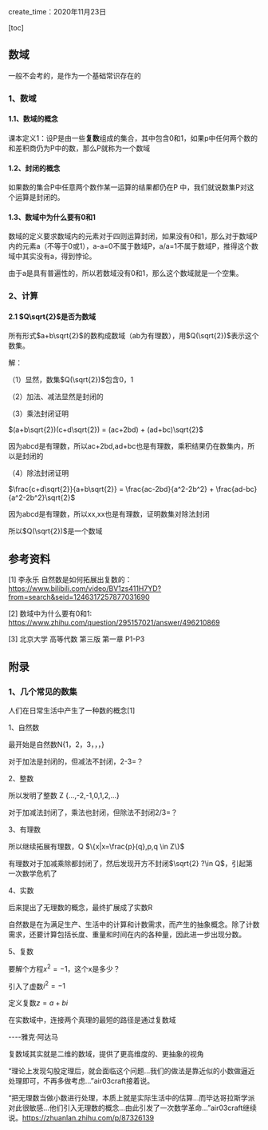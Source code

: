 create_time：2020年11月23日

[toc]

## 数域

一般不会考的，是作为一个基础常识存在的

### 1、数域

#### 1.1、数域的概念

课本定义1：设P是由一些**复数**组成的集合，其中包含0和1，如果p中任何两个数的和差积商仍为P中的数，那么P就称为一个数域

#### 1.2、封闭的概念

如果数的集合P中任意两个数作某一运算的结果都仍在P 中，我们就说数集P对这个运算是封闭的。

#### 1.3、数域中为什么要有0和1

数域的定义要求数域内的元素对于四则运算封闭，如果没有0和1，那么对于数域P内的元素a（不等于0或1），a-a=0不属于数域P，a/a=1不属于数域P，推得这个数域中其实没有a，得到悖论。

由于a是具有普遍性的，所以若数域没有0和1，那么这个数域就是一个空集。



### 2、计算

#### 2.1 $Q\sqrt{2}$是否为数域

所有形式$a+b\sqrt{2}$的数构成数域（ab为有理数），用$Q(\sqrt{2})$表示这个数集。

解：

（1）显然，数集$Q(\sqrt{2})$包含0，1

（2）加法、减法显然是封闭的

（3）乘法封闭证明

$(a+b\sqrt{2})(c+d\sqrt{2}) = (ac+2bd) + (ad+bc)\sqrt{2}$

因为abcd是有理数，所以ac+2bd,ad+bc也是有理数，乘积结果仍在数集内，所以是封闭的

（4）除法封闭证明

$\frac{c+d\sqrt{2}}{a+b\sqrt{2}} = \frac{ac-2bd}{a^2-2b^2} + \frac{ad-bc}{a^2-2b^2}\sqrt{2}$

因为abcd是有理数，所以xx,xx也是有理数，证明数集对除法封闭

所以$Q(\sqrt{2})$是一个数域



## 参考资料

[1] 李永乐 自然数是如何拓展出复数的： https://www.bilibili.com/video/BV1zs411H7YD?from=search&seid=1246317257877031690

[2] 数域中为什么要有0和1: https://www.zhihu.com/question/295157021/answer/496210869

[3] 北京大学 高等代数 第三版 第一章 P1-P3



## 附录

### 1、几个常见的数集

人们在日常生活中产生了一种数的概念[1]

1、自然数

最开始是自然数N{1，2，3，，，}

对于加法是封闭的，但减法不封闭，2-3=？

2、整数

所以发明了整数 Z {...,-2,-1,0,1,2,...}

对于加减法封闭了，乘法也封闭，但除法不封闭2/3=？

3、有理数

所以继续拓展有理数，Q $\{x|x=\frac{p}{q},p,q \in Z\}$

有理数对于加减乘除都封闭了，然后发现开方不封闭$\sqrt{2} ?\in Q$，引起第一次数学危机了

4、实数

后来提出了无理数的概念，最终扩展成了实数R

自然数是在为满足生产、生活中的计算和计数需求，而产生的抽象概念。除了计数需求，还要计算包括长度、重量和时间在内的各种量，因此进一步出现分数。

5、复数

要解个方程$x^2 = -1$，这个x是多少？

引入了虚数$i^2 = -1$

定义复数$z = a+bi$



在实数域中，连接两个真理的最短的路径是通过复数域

----雅克·阿达马

复数域其实就是二维的数域，提供了更高维度的、更抽象的视角



“理论上发现勾股定理后，就会面临这个问题…我们的做法是靠近似的小数做逼近处理即可，不再多做考虑…”air03craft接着说。

“把无理数当做小数进行处理，本质上就是实际生活中的估算…而毕达哥拉斯学派对此很敏感…他们引入无理数的概念…由此引发了一次数学革命…”air03craft继续说。https://zhuanlan.zhihu.com/p/87326139